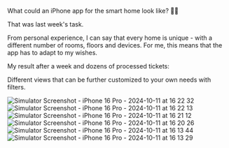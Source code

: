 What could an iPhone app for the smart home look like? 🧐🤔

That was last week's task.

From personal experience, I can say that every home is unique - with a different number of rooms, floors and devices. For me, this means that the app has to adapt to my wishes.

My result after a week and dozens of processed tickets:

Different views that can be further customized to your own needs with filters.

![Simulator Screenshot - iPhone 16 Pro - 2024-10-11 at 16 22 32](https://github.com/user-attachments/assets/2ef78e98-aa03-423f-b90f-80aae8e01eb1)
![Simulator Screenshot - iPhone 16 Pro - 2024-10-11 at 16 22 13](https://github.com/user-attachments/assets/6529b56b-353a-4af3-b363-cb23930b9b23)
![Simulator Screenshot - iPhone 16 Pro - 2024-10-11 at 16 21 12](https://github.com/user-attachments/assets/395982ea-c6f5-4e5a-b5d7-c32ce76a56d3)
![Simulator Screenshot - iPhone 16 Pro - 2024-10-11 at 16 20 26](https://github.com/user-attachments/assets/e0433f9c-e85d-46a8-a43b-d03aa9781956)
![Simulator Screenshot - iPhone 16 Pro - 2024-10-11 at 16 13 44](https://github.com/user-attachments/assets/58eece8d-b79b-46c3-a8b2-8596bcfb1518)
![Simulator Screenshot - iPhone 16 Pro - 2024-10-11 at 16 13 29](https://github.com/user-attachments/assets/1741b121-42c5-47fc-9734-d1ac64feccdb)
